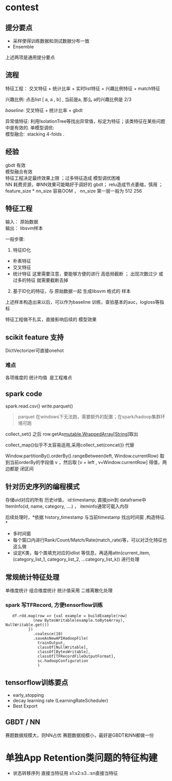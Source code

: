 # contest
## 提分要点
- 采样使得训练数据和测试数据分布一致
- Ensemble   

上述两项是通用提分要点
## 流程
特征工程： 交叉特征 + 统计比率 + 实时list特征 + 兴趣比例特征  + match特征

兴趣比例:   点击list [ a,  a , b] , 当前是a, 那么 a的兴趣比例是 2/3  



*baseline*: 交叉特征 + 统计比率 + gbdt   

异常值特征:  利用IsolationTree等找出异常值，标定为特征；该类特征在某些问题中是有效的. 
单模型调优:    
模型融合:  stacking 4-folds .    

## 经验

gbdt 有效   
模型融合有效   
特征工程决定最终效果上限 ；过多特征造成 模型调优困难   
NN 耗费资源，单NN效果可能略好于调好的 gbdt； relu造成节点萎缩，慎用 ； feature_size * nn_size 容易OOM ， nn_size 第一层一般为   512 256 

## 特征工程

输入： 原始数据  
输出： libsvm样本

一般步骤:  

1.  特征ID化   
* 朴素特征
* 交叉特征
* 统计特征 
这里需要注意，要能够方便的进行 高低频截断 ； 出现次数过少 或过多的特征 就需要截断去掉 
2. 基于ID化的特征，与 原始数据一起 生成libsvm 格式的 样本 

上述样本构造出来以后，可以作为baseline 训练，查验基本的auc，logloss等指标     


特征工程做不扎实，直接影响后续的 模型效果 

## scikit feature 支持
DictVectorizer可直接onehot 

### 难点

各项维度的 统计均值  是工程难点 


## spark code

spark.read.csv() 
write.parquet()  
> parquet 在windows下无法跑，需要额外的配置；在spark/hadoop集群环境可跑

collect_set()  之后 row.getAs[mutable.WrappedArray[String]](field_name)取出 

collect_map()似乎不太容易适用,采用collect_set(concat()) 代替

Window.partitionBy().orderBy().rangeBetween(left, Window.currentRow)  取到当前orderBy的字段值 v ，然后取  [v + left , v+Window.currentRow] 得值，两边都是 闭区间

##  针对历史序列的编程模式 
存储uid对应的所有 历史id值，  id:timestamp; 直接join到 dataframe中
ItemInfo(id, name, category, ....) ， iteminfo通常可载入内存 

后续处理时，*依据 history_timestamp 与当前timestamp 找出时间窗 ,构造特征. *

- 多时间窗
- 每个窗口内进行Rank/Count/Match/Rate(match_rate)等，可以对泛化特征也这么做
- 设定K类，每个类填充对应的idlist 等信息，再适用attn(current_item, (category_list_1, category_list_2, ...category_list_k)) 进行处理 

## 常规统计特征处理
单维度统计
组合维度统计
统计值采用 二维离散化处理

### spark 写TFRecord, 方便tensorflow训练
```
   df.rdd.map(row => {val example = buildExample(row)
            (new BytesWritable(example.toByteArray), NullWritable.get())
          })
            .coalesce(10)
            .saveAsNewAPIHadoopFile(
              trainOutput,
              classOf[NullWritable],
              classOf[BytesWritable],
              classOf[TFRecordFileOutputFormat],
              sc.hadoopConfiguration
              ) 
```

##  tensorflow训练要点 
- early_stopping
- decay learning rate (LearningRateScheduler) 
- Best Export 


## GBDT /  NN 

赛题数据规模大，则NN占优
赛题数据规模小，最好是GBDT和NN都做一份 

# 单独App Retention类问题的特征构建
- 状态转移序列 直接当特征用  s1:s2:s3..:sn直接当特征 

